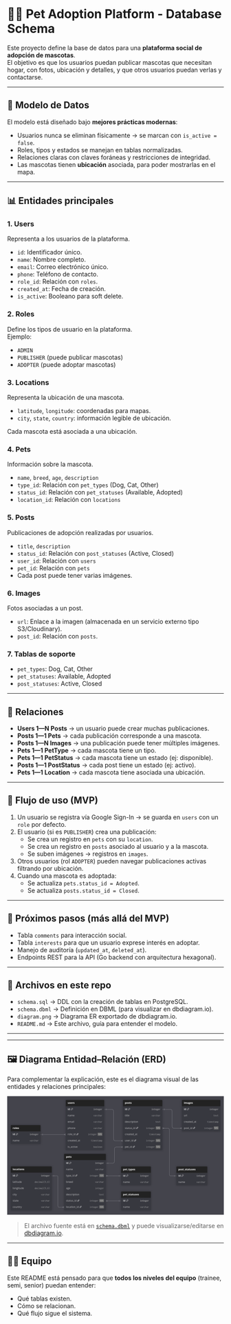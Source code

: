 # 🐶🐱 Pet Adoption Platform - Database Schema

Este proyecto define la base de datos para una **plataforma social de adopción de mascotas**.  
El objetivo es que los usuarios puedan publicar mascotas que necesitan hogar, con fotos, ubicación y detalles, y que otros usuarios puedan verlas y contactarse.

---

## 📌 Modelo de Datos

El modelo está diseñado bajo **mejores prácticas modernas**:
- Usuarios nunca se eliminan físicamente → se marcan con `is_active = false`.
- Roles, tipos y estados se manejan en tablas normalizadas.
- Relaciones claras con claves foráneas y restricciones de integridad.
- Las mascotas tienen **ubicación** asociada, para poder mostrarlas en el mapa.

---

## 📊 Entidades principales

### 1. Users
Representa a los usuarios de la plataforma.
- `id`: Identificador único.
- `name`: Nombre completo.
- `email`: Correo electrónico único.
- `phone`: Teléfono de contacto.
- `role_id`: Relación con `roles`.
- `created_at`: Fecha de creación.
- `is_active`: Booleano para soft delete.

### 2. Roles
Define los tipos de usuario en la plataforma.  
Ejemplo:
- `ADMIN`
- `PUBLISHER` (puede publicar mascotas)
- `ADOPTER` (puede adoptar mascotas)

### 3. Locations
Representa la ubicación de una mascota.  
- `latitude`, `longitude`: coordenadas para mapas.  
- `city`, `state`, `country`: información legible de ubicación.  

Cada mascota está asociada a una ubicación.

### 4. Pets
Información sobre la mascota.
- `name`, `breed`, `age`, `description`
- `type_id`: Relación con `pet_types` (Dog, Cat, Other)
- `status_id`: Relación con `pet_statuses` (Available, Adopted)
- `location_id`: Relación con `locations`  

### 5. Posts
Publicaciones de adopción realizadas por usuarios.
- `title`, `description`
- `status_id`: Relación con `post_statuses` (Active, Closed)
- `user_id`: Relación con `users`
- `pet_id`: Relación con `pets`
- Cada post puede tener varias imágenes.

### 6. Images
Fotos asociadas a un post.
- `url`: Enlace a la imagen (almacenada en un servicio externo tipo S3/Cloudinary).
- `post_id`: Relación con `posts`.

### 7. Tablas de soporte
- `pet_types`: Dog, Cat, Other
- `pet_statuses`: Available, Adopted
- `post_statuses`: Active, Closed

---

## 🔗 Relaciones

- **Users 1—N Posts** → un usuario puede crear muchas publicaciones.
- **Posts 1—1 Pets** → cada publicación corresponde a una mascota.
- **Posts 1—N Images** → una publicación puede tener múltiples imágenes.
- **Pets 1—1 PetType** → cada mascota tiene un tipo.
- **Pets 1—1 PetStatus** → cada mascota tiene un estado (ej: disponible).
- **Posts 1—1 PostStatus** → cada post tiene un estado (ej: activo).
- **Pets 1—1 Location** → cada mascota tiene asociada una ubicación.

---

## 🔄 Flujo de uso (MVP)

1. Un usuario se registra vía Google Sign-In → se guarda en `users` con un `role` por defecto.
2. El usuario (si es `PUBLISHER`) crea una publicación:
   - Se crea un registro en `pets` con su `location`.
   - Se crea un registro en `posts` asociado al usuario y a la mascota.
   - Se suben imágenes → registros en `images`.
3. Otros usuarios (rol `ADOPTER`) pueden navegar publicaciones activas filtrando por ubicación.
4. Cuando una mascota es adoptada:
   - Se actualiza `pets.status_id = Adopted`.
   - Se actualiza `posts.status_id = Closed`.

---

## 🚀 Próximos pasos (más allá del MVP)

- Tabla `comments` para interacción social.
- Tabla `interests` para que un usuario exprese interés en adoptar.
- Manejo de auditoría (`updated_at`, `deleted_at`).
- Endpoints REST para la API (Go backend con arquitectura hexagonal).

---

## 📂 Archivos en este repo

- `schema.sql` → DDL con la creación de tablas en PostgreSQL.
- `schema.dbml` → Definición en DBML (para visualizar en dbdiagram.io).
- `diagram.png` → Diagrama ER exportado de dbdiagram.io.
- `README.md` → Este archivo, guía para entender el modelo.

---

---

## 🖼️ Diagrama Entidad–Relación (ERD)

Para complementar la explicación, este es el diagrama visual de las entidades y relaciones principales:

![Database ER Diagram](./diagram_entities.png)

> El archivo fuente está en [`schema.dbml`](./schema.dbml) y puede visualizarse/editarse en [dbdiagram.io](https://dbdiagram.io/home).

---

## 👨‍💻 Equipo

Este README está pensado para que **todos los niveles del equipo** (trainee, semi, senior) puedan entender:
- Qué tablas existen.
- Cómo se relacionan.
- Qué flujo sigue el sistema.
